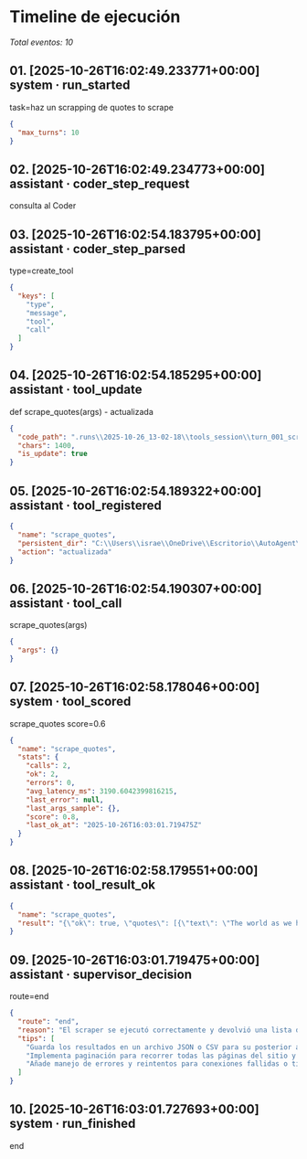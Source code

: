 # Timeline de ejecución

_Total eventos: 10_

## 01. [2025-10-26T16:02:49.233771+00:00] system · run_started

task=haz un scrapping de quotes to scrape

```json
{
  "max_turns": 10
}
```

## 02. [2025-10-26T16:02:49.234773+00:00] assistant · coder_step_request

consulta al Coder

## 03. [2025-10-26T16:02:54.183795+00:00] assistant · coder_step_parsed

type=create_tool

```json
{
  "keys": [
    "type",
    "message",
    "tool",
    "call"
  ]
}
```

## 04. [2025-10-26T16:02:54.185295+00:00] assistant · tool_update

def scrape_quotes(args) - actualizada

```json
{
  "code_path": ".runs\\2025-10-26_13-02-18\\tools_session\\turn_001_scrape_quotes.py",
  "chars": 1400,
  "is_update": true
}
```

## 05. [2025-10-26T16:02:54.189322+00:00] assistant · tool_registered

```json
{
  "name": "scrape_quotes",
  "persistent_dir": "C:\\Users\\israe\\OneDrive\\Escritorio\\AutoAgent\\.permanent_tools",
  "action": "actualizada"
}
```

## 06. [2025-10-26T16:02:54.190307+00:00] assistant · tool_call

scrape_quotes(args)

```json
{
  "args": {}
}
```

## 07. [2025-10-26T16:02:58.178046+00:00] system · tool_scored

scrape_quotes score=0.6

```json
{
  "name": "scrape_quotes",
  "stats": {
    "calls": 2,
    "ok": 2,
    "errors": 0,
    "avg_latency_ms": 3190.6042399816215,
    "last_error": null,
    "last_args_sample": {},
    "score": 0.8,
    "last_ok_at": "2025-10-26T16:03:01.719475Z"
  }
}
```

## 08. [2025-10-26T16:02:58.179551+00:00] assistant · tool_result_ok

```json
{
  "name": "scrape_quotes",
  "result": "{\"ok\": true, \"quotes\": [{\"text\": \"The world as we have created it is a process of our thinking. It cannot be changed without changing our thinking.\", \"author\": \"Albert Einstein\", \"tags\": [\"change\", \"deep-thoughts\", \"thinking\", \"world\"]}, {\"text\": \"It is our choices, Harry, that show what we truly are, far more than our abilities.\", \"author\": \"J.K. Rowling\", \"tags\": [\"abilities\", \"choices\"]}, {\"text\": \"There are only two ways to live your life. One is as though nothing is a miracle. The other is as though everything is a miracle.\", \"author\": \"Albert Einstein\", \"tags\": [\"inspirational\", \"life\", \"live\", \"miracle\", \"miracles\"]}, {\"text\": \"The person, be it gentleman or lady, who has not pleasure..."
}
```

## 09. [2025-10-26T16:03:01.719475+00:00] assistant · supervisor_decision

route=end

```json
{
  "route": "end",
  "reason": "El scraper se ejecutó correctamente y devolvió una lista de citas con autor y etiquetas, cumpliendo la tarea solicitada.",
  "tips": [
    "Guarda los resultados en un archivo JSON o CSV para su posterior análisis.",
    "Implementa paginación para recorrer todas las páginas del sitio y obtener la colección completa de citas.",
    "Añade manejo de errores y reintentos para conexiones fallidas o timeouts."
  ]
}
```

## 10. [2025-10-26T16:03:01.727693+00:00] system · run_finished

end
